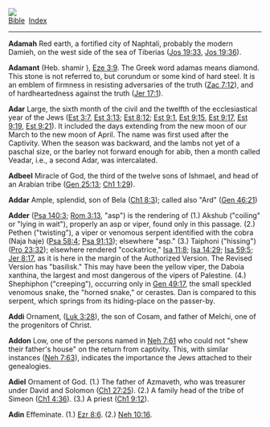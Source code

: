 [![](../../cdshop/ithlogo.png)](../../index)  
[Bible](../index)  [Index](index) 

------------------------------------------------------------------------

<span id="000">**Adamah**</span> Red earth, a fortified city of
Naphtali, probably the modern Damieh, on the west side of the sea of
Tiberias ([Jos 19:33](../kjv/jos019.htm#033), [Jos
19:36](../kjv/jos019.htm#036)).

<span id="001">**Adamant**</span> (Heb. shamir ), [Eze
3:9](../kjv/eze003.htm#009). The Greek word adamas means diamond. This
stone is not referred to, but corundum or some kind of hard steel. It is
an emblem of firmness in resisting adversaries of the truth ([Zac
7:12](../kjv/zac007.htm#012)), and of hardheartedness against the truth
([Jer 17:1](../kjv/jer017.htm#001)).

<span id="002">**Adar**</span> Large, the sixth month of the civil and
the twelfth of the ecclesiastical year of the Jews ([Est
3:7](../kjv/est003.htm#007), [Est 3:13](../kjv/est003.htm#013); [Est
8:12](../kjv/est008.htm#012); [Est 9:1](../kjv/est009.htm#001), [Est
9:15](../kjv/est009.htm#015), [Est 9:17](../kjv/est009.htm#017), [Est
9:19](../kjv/est009.htm#019), [Est 9:21](../kjv/est009.htm#021)). It
included the days extending from the new moon of our March to the new
moon of April. The name was first used after the Captivity. When the
season was backward, and the lambs not yet of a paschal size, or the
barley not forward enough for abib, then a month called Veadar, i.e., a
second Adar, was intercalated.

<span id="003">**Adbeel**</span> Miracle of God, the third of the twelve
sons of Ishmael, and head of an Arabian tribe ([Gen
25:13](../kjv/gen025.htm#013); [Ch1 1:29](../kjv/ch1001.htm#029)).

<span id="004">**Addar**</span> Ample, splendid, son of Bela ([Ch1
8:3](../kjv/ch1008.htm#003)); called also "Ard" ([Gen
46:21](../kjv/gen046.htm#021))

<span id="005">**Adder**</span> ([Psa 140:3](../kjv/psa140.htm#003);
[Rom 3:13](../kjv/rom003.htm#013), "asp") is the rendering of (1.)
Akshub ("coiling" or "lying in wait"), properly an asp or viper, found
only in this passage. (2.) Pethen ("twisting"), a viper or venomous
serpent identified with the cobra (Naja haje) ([Psa
58:4](../kjv/psa058.htm#004); [Psa 91:13](../kjv/psa091.htm#013));
elsewhere "asp." (3.) Taiphoni ("hissing") ([Pro
23:32](../kjv/pro023.htm#032)); elsewhere rendered "cockatrice," [Isa
11:8](../kjv/isa011.htm#008); [Isa 14:29](../kjv/isa014.htm#029); [Isa
59:5](../kjv/isa059.htm#005); [Jer 8:17](../kjv/jer008.htm#017), as it
is here in the margin of the Authorized Version. The Revised Version has
"basilisk." This may have been the yellow viper, the Daboia xanthina,
the largest and most dangerous of the vipers of Palestine. (4.)
Shephiphon ("creeping"), occurring only in [Gen
49:17](../kjv/gen049.htm#017), the small speckled venomous snake, the
"horned snake," or cerastes. Dan is compared to this serpent, which
springs from its hiding-place on the passer-by.

<span id="006">**Addi**</span> Ornament, ([Luk
3:28](../kjv/luk003.htm#028)), the son of Cosam, and father of Melchi,
one of the progenitors of Christ.

<span id="007">**Addon**</span> Low, one of the persons named in [Neh
7:61](../kjv/neh007.htm#061) who could not "shew their father's house"
on the return from captivity. This, with similar instances ([Neh
7:63](../kjv/neh007.htm#063)), indicates the importance the Jews
attached to their genealogies.

<span id="008">**Adiel**</span> Ornament of God. (1.) The father of
Azmaveth, who was treasurer under David and Solomon ([Ch1
27:25](../kjv/ch1027.htm#025)). (2.) A family head of the tribe of
Simeon ([Ch1 4:36](../kjv/ch1004.htm#036)). (3.) A priest ([Ch1
9:12](../kjv/ch1009.htm#012)).

<span id="009">**Adin**</span> Effeminate. (1.) [Ezr
8:6](../kjv/ezr008.htm#006). (2.) [Neh 10:16](../kjv/neh010.htm#016).

